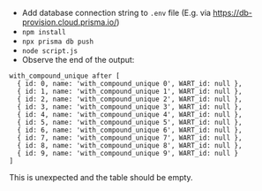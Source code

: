 - Add database connection string to `.env` file (E.g. via https://db-provision.cloud.prisma.io/)
- `npm install`
- `npx prisma db push`
- `node script.js`
- Observe the end of the output:
```
with_compound_unique after [
  { id: 0, name: 'with_compound_unique 0', WART_id: null },
  { id: 1, name: 'with_compound_unique 1', WART_id: null },
  { id: 2, name: 'with_compound_unique 2', WART_id: null },
  { id: 3, name: 'with_compound_unique 3', WART_id: null },
  { id: 4, name: 'with_compound_unique 4', WART_id: null },
  { id: 5, name: 'with_compound_unique 5', WART_id: null },
  { id: 6, name: 'with_compound_unique 6', WART_id: null },
  { id: 7, name: 'with_compound_unique 7', WART_id: null },
  { id: 8, name: 'with_compound_unique 8', WART_id: null },
  { id: 9, name: 'with_compound_unique 9', WART_id: null }
]
```
This is unexpected and the table should be empty.